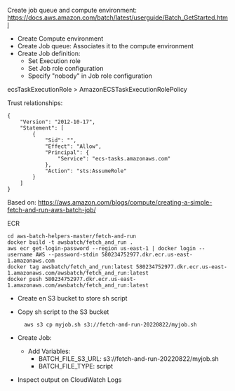 
Create job queue and compute environment: https://docs.aws.amazon.com/batch/latest/userguide/Batch_GetStarted.html

* Create Compute environment
* Create Job queue: Associates it to the compute environment
* Create Job definition: 
    * Set Execution role
    * Set Job role configuration
    * Specify "nobody" in Job role configuration

ecsTaskExecutionRole > AmazonECSTaskExecutionRolePolicy

Trust relationships:

    {
        "Version": "2012-10-17",
        "Statement": [
            {
                "Sid": "",
                "Effect": "Allow",
                "Principal": {
                    "Service": "ecs-tasks.amazonaws.com"
                },
                "Action": "sts:AssumeRole"
            }
        ]
    }


Based on: https://aws.amazon.com/blogs/compute/creating-a-simple-fetch-and-run-aws-batch-job/

ECR

    cd aws-batch-helpers-master/fetch-and-run
    docker build -t awsbatch/fetch_and_run .
    aws ecr get-login-password --region us-east-1 | docker login --username AWS --password-stdin 580234752977.dkr.ecr.us-east-1.amazonaws.com
    docker tag awsbatch/fetch_and_run:latest 580234752977.dkr.ecr.us-east-1.amazonaws.com/awsbatch/fetch_and_run:latest
    docker push 580234752977.dkr.ecr.us-east-1.amazonaws.com/awsbatch/fetch_and_run:latest

* Create en S3 bucket to store sh script
* Copy sh script to the S3 bucket

        aws s3 cp myjob.sh s3://fetch-and-run-20220822/myjob.sh

* Create Job: 
    * Add Variables:
        * BATCH_FILE_S3_URL: s3://fetch-and-run-20220822/myjob.sh
        * BATCH_FILE_TYPE: script

* Inspect output on CloudWatch Logs
